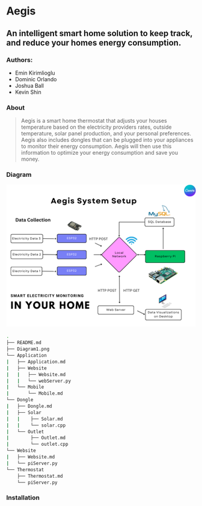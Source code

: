 # Aegis
## An intelligent smart home solution to keep track, and reduce your homes energy consumption.

### Authors:
- Emin Kirimlioglu
- Dominic Orlando
- Joshua Ball
- Kevin Shin

### About
> Aegis is a smart home thermostat that adjusts your houses temperature based on the electricity providers rates,
> outside temperature, solar panel production, and your personal preferences. Aegis also includes dongles that can be
> plugged into your appliances to monitor their energy consumption. Aegis will then use this information to optimize
> your energy consumption and save you money.

### Diagram

![Diagram1.png](Diagram1.png)

```bash
.
├── README.md
├── Diagram1.png
└── Application
|   ├── Application.md
|   ├── Website
|   |   ├── Website.md
|   |   └── webServer.py
|   └── Mobile
|       └── Mobile.md
└── Dongle
|   ├── Dongle.md
|   ├── Solar
|   |    ├── Solar.md
|   |    └── solar.cpp
|   └── Outlet
|        ├── Outlet.md
|        └── outlet.cpp
└── Website
|   ├── Website.md
|   └── piServer.py
└── Thermostat
    ├── Thermostat.md
    └── piServer.py
```

### Installation

